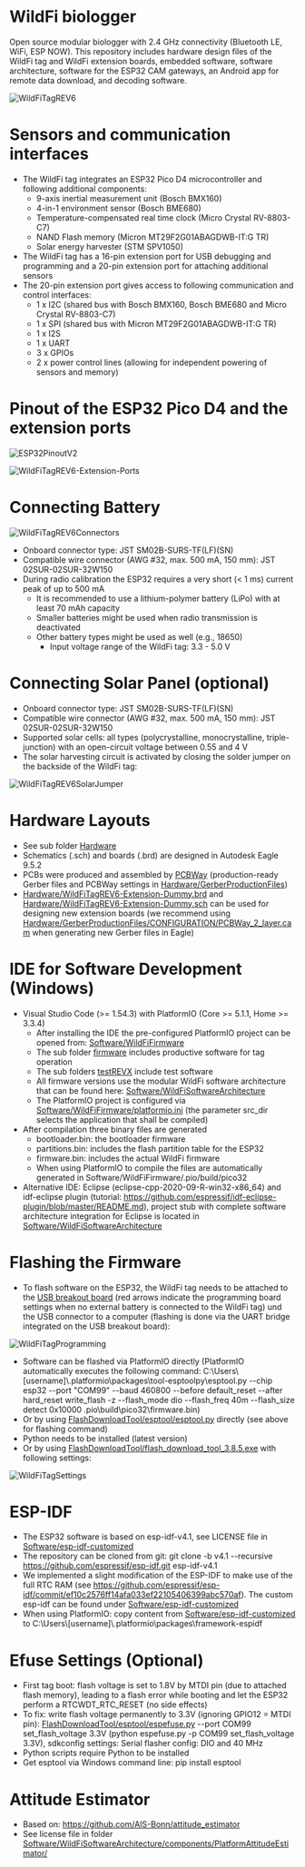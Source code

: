 # WildFi biologger
Open source modular biologger with 2.4 GHz connectivity (Bluetooth LE, WiFi, ESP NOW). This repository includes hardware design files of the WildFi tag and WildFi extension boards, embedded software, software architecture, software for the ESP32 CAM gateways, an Android app for remote data download, and decoding software.

![WildFiTagREV6](https://github.com/trichl/WildFiOpenSource/blob/main/Hardware/Pictures/WildFiTagREV6.png?raw=true)

# Sensors and communication interfaces
* The WildFi tag integrates an ESP32 Pico D4 microcontroller and following additional components:
  * 9-axis inertial measurement unit (Bosch BMX160)
  * 4-in-1 environment sensor (Bosch BME680)
  * Temperature-compensated real time clock (Micro Crystal RV-8803-C7)
  * NAND Flash memory (Micron MT29F2G01ABAGDWB-IT:G TR)
  * Solar energy harvester (STM SPV1050)
* The WildFi tag has a 16-pin extension port for USB debugging and programming and a 20-pin extension port for attaching additional sensors
* The 20-pin extension port gives access to following communication and control interfaces:
  * 1 x I2C (shared bus with Bosch BMX160, Bosch BME680 and Micro Crystal RV-8803-C7)
  * 1 x SPI (shared bus with Micron MT29F2G01ABAGDWB-IT:G TR)
  * 1 x I2S
  * 1 x UART
  * 3 x GPIOs
  * 2 x power control lines (allowing for independent powering of sensors and memory)

# Pinout of the ESP32 Pico D4 and the extension ports
![ESP32PinoutV2](https://github.com/trichl/WildFiOpenSource/blob/main/Hardware/Pictures/ESP32PinoutV2.png?raw=true)

![WildFiTagREV6-Extension-Ports](https://github.com/trichl/WildFiOpenSource/blob/main/Hardware/Pictures/WildFiTagREV6-Extension-Ports.png?raw=true)

# Connecting Battery
![WildFiTagREV6Connectors](https://github.com/trichl/WildFiOpenSource/blob/main/Hardware/Pictures/WildFiTagREV6Connectors.png?raw=true)

* Onboard connector type: JST SM02B-SURS-TF(LF)(SN)
* Compatible wire connector (AWG #32, max. 500 mA, 150 mm): JST 02SUR-02SUR-32W150
* During radio calibration the ESP32 requires a very short (< 1 ms) current peak of up to 500 mA
  * It is recommended to use a lithium-polymer battery (LiPo) with at least 70 mAh capacity
  * Smaller batteries might be used when radio transmission is deactivated
  * Other battery types might be used as well (e.g., 18650)
    * Input voltage range of the WildFi tag: 3.3 - 5.0 V

# Connecting Solar Panel (optional)
* Onboard connector type: JST SM02B-SURS-TF(LF)(SN)
* Compatible wire connector (AWG #32, max. 500 mA, 150 mm): JST 02SUR-02SUR-32W150
* Supported solar cells: all types (polycrystalline, monocrystalline, triple-junction) with an open-circuit voltage between 0.55 and 4 V
* The solar harvesting circuit is activated by closing the solder jumper on the backside of the WildFi tag:

![WildFiTagREV6SolarJumper](https://github.com/trichl/WildFiOpenSource/blob/main/Hardware/Pictures/WildFiTagREV6SolarJumper.png?raw=true)

# Hardware Layouts
* See sub folder [Hardware](Hardware)
* Schematics (.sch) and boards (.brd) are designed in Autodesk Eagle 9.5.2
* PCBs were produced and assembled by [PCBWay](https://www.pcbway.com) (production-ready Gerber files and PCBWay settings in [Hardware/GerberProductionFiles](Hardware/GerberProductionFiles))
* [Hardware/WildFiTagREV6-Extension-Dummy.brd](Hardware/WildFiTagREV6-Extension-Dummy.brd) and [Hardware/WildFiTagREV6-Extension-Dummy.sch](Hardware/WildFiTagREV6-Extension-Dummy.sch) can be used for designing new extension boards (we recommend using [Hardware/GerberProductionFiles/CONFIGURATION/PCBWay_2_layer.cam](Hardware/GerberProductionFiles/CONFIGURATION/PCBWay_2_layer.cam) when generating new Gerber files in Eagle)

# IDE for Software Development (Windows)
* Visual Studio Code (>= 1.54.3) with PlatformIO (Core >= 5.1.1, Home >= 3.3.4)
   * After installing the IDE the pre-configured PlatformIO project can be opened from: [Software/WildFiFirmware](Software/WildFiFirmware)
   * The sub folder [firmware](Software/WildFiFirmware/firmware) includes productive software for tag operation
   * The sub folders [testREVX](Software/WildFiFirmware) include test software
   * All firmware versions use the modular WildFi software architecture that can be found here: [Software/WildFiSoftwareArchitecture](Software/WildFiSoftwareArchitecture)
   * The PlatformIO project is configured via [Software/WildFiFirmware/platformio.ini](Software/WildFiFirmware/platformio.ini) (the parameter src_dir selects the application that shall be compiled)
* After compilation three binary files are generated
  * bootloader.bin: the bootloader firmware
  * partitions.bin: includes the flash partition table for the ESP32
  * firmware.bin: includes the actual WildFi firmware
  * When using PlatformIO to compile the files are automatically generated in Software/WildFiFirmware/.pio/build/pico32
* Alternative IDE: Eclipse (eclipse-cpp-2020-09-R-win32-x86_64) and idf-eclipse plugin (tutorial: https://github.com/espressif/idf-eclipse-plugin/blob/master/README.md), project stub with complete software architecture integration for Eclipse is located in [Software/WildFiSoftwareArchitecture](Software/WildFiSoftwareArchitecture)

# Flashing the Firmware
* To flash software on the ESP32, the WildFi tag needs to be attached to the [USB breakout board](Hardware/WildFiTagREV6-Extension-USB.sch) (red arrows indicate the programming board settings when no external battery is connected to the WildFi tag) und the USB connector to a computer (flashing is done via the UART bridge integrated on the USB breakout board):

![WildFiTagProgramming](https://github.com/trichl/WildFiOpenSource/blob/main/FlashDownloadTool/WildFiTagProgramming.jpg?raw=true)

* Software can be flashed via PlatformIO directly (PlatformIO automatically executes the following command: C:\\Users\\[username]\\.platformio\\packages\\tool-esptoolpy\\esptool.py --chip esp32 --port "COM99" --baud 460800 --before default_reset --after hard_reset write_flash -z --flash_mode dio --flash_freq 40m --flash_size detect 0x10000 .pio\\build\\pico32\\firmware.bin)
* Or by using [FlashDownloadTool/esptool/esptool.py](FlashDownloadTool/esptool/esptool.py) directly (see above for flashing command)
 * Python needs to be installed (latest version)
* Or by using [FlashDownloadTool/flash_download_tool_3.8.5.exe](FlashDownloadTool/flash_download_tool_3.8.5.exe) with following settings:

![WildFiTagSettings](https://github.com/trichl/WildFiOpenSource/blob/main/FlashDownloadTool/WildFiTagSettings.png?raw=true)

# ESP-IDF
* The ESP32 software is based on esp-idf-v4.1, see LICENSE file in [Software/esp-idf-customized](Software/esp-idf-customized)
* The repository can be cloned from git: git clone -b v4.1 --recursive https://github.com/espressif/esp-idf.git esp-idf-v4.1
* We implemented a slight modification of the ESP-IDF to make use of the full RTC RAM (see https://github.com/espressif/esp-idf/commit/ef10c2576ff14afa033ef22105406399abc570af). The custom esp-idf can be found under [Software/esp-idf-customized](Software/esp-idf-customized)
* When using PlatformIO: copy content from [Software/esp-idf-customized](Software/esp-idf-customized) to C:\\Users\\[username]\\.platformio\\packages\\framework-espidf

# Efuse Settings (Optional)
* First tag boot: flash voltage is set to 1.8V by MTDI pin (due to attached flash memory), leading to a flash error while booting and let the ESP32 perform a RTCWDT_RTC_RESET (no side effects)
* To fix: write flash voltage permanently to 3.3V (ignoring GPIO12 = MTDI pin): [FlashDownloadTool/esptool/espefuse.py](FlashDownloadTool/esptool/espefuse.py) --port COM99 set_flash_voltage 3.3V (python espefuse.py -p COM99 set_flash_voltage 3.3V), sdkconfig settings: Serial flasher config: DIO and 40 MHz
* Python scripts require Python to be installed
* Get esptool via Windows command line: pip install esptool

# Attitude Estimator
* Based on: https://github.com/AIS-Bonn/attitude_estimator
* See license file in folder [Software/WildFiSoftwareArchitecture/components/PlatformAttitudeEstimator/](Software/WildFiSoftwareArchitecture/components/PlatformAttitudeEstimator/)
